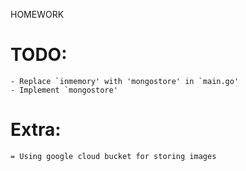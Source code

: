 HOMEWORK
# TODO:
    - Replace `inmemory' with 'mongostore' in `main.go'
    - Implement `mongostore' 

# Extra:
    = Using google cloud bucket for storing images